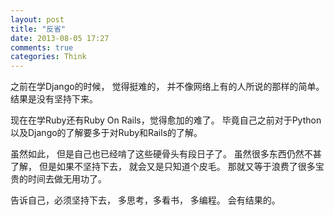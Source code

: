 ```yaml
---
layout: post
title: "反省"
date: 2013-08-05 17:27
comments: true
categories: Think
---
```

之前在学Django的时候， 觉得挺难的， 并不像网络上有的人所说的那样的简单。结果是没有坚持下来。

现在在学Ruby还有Ruby On Rails，觉得愈加的难了。 毕竟自己之前对于Python以及Django的了解要多于对Ruby和Rails的了解。

虽然如此， 但是自己也已经啃了这些硬骨头有段日子了。 虽然很多东西仍然不甚了解， 但是如果不坚持下去， 就会又是只知道个皮毛。 那就又等于浪费了很多宝贵的时间去做无用功了。

告诉自己，必须坚持下去， 多思考，多看书， 多编程。 会有结果的。
